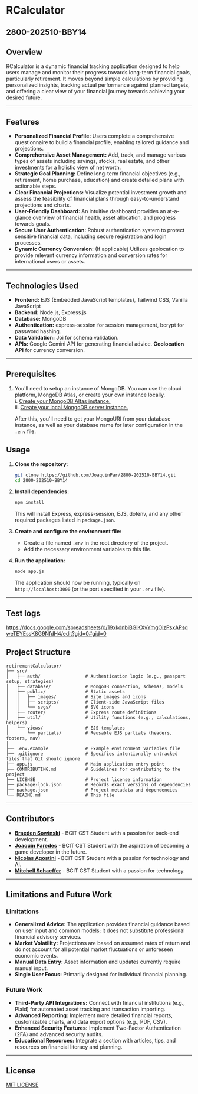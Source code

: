 # RCalculator
## 2800-202510-BBY14

## Overview

RCalculator is a dynamic financial tracking application designed to help users manage and monitor their progress towards long-term financial goals, particularly retirement. It moves beyond simple calculations by providing personalized insights, tracking actual performance against planned targets, and offering a clear view of your financial journey towards achieving your desired future.

---

## Features

- **Personalized Financial Profile:** Users complete a comprehensive questionnaire to build a financial profile, enabling tailored guidance and projections.
- **Comprehensive Asset Management:** Add, track, and manage various types of assets including savings, stocks, real estate, and other investments for a holistic view of net worth.
- **Strategic Goal Planning:** Define long-term financial objectives (e.g., retirement, home purchase, education) and create detailed plans with actionable steps.
- **Clear Financial Projections:** Visualize potential investment growth and assess the feasibility of financial plans through easy-to-understand projections and charts.
- **User-Friendly Dashboard:** An intuitive dashboard provides an at-a-glance overview of financial health, asset allocation, and progress towards goals.
- **Secure User Authentication:** Robust authentication system to protect sensitive financial data, including secure registration and login processes.
- **Dynamic Currency Conversion:** (If applicable) Utilizes geolocation to provide relevant currency information and conversion rates for international users or assets.

---

## Technologies Used

- **Frontend:** EJS (Embedded JavaScript templates), Tailwind CSS, Vanilla JavaScript
- **Backend:** Node.js, Express.js
- **Database:** MongoDB
- **Authentication:** express-session for session management, bcrypt for password hashing.
- **Data Validation:** Joi for schema validation.
- **APIs:** Google Gemini API for generating financial advice. **Geolocation API** for currency conversion.

---

## Prerequisites

1. You'll need to setup an instance of MongoDB. You can use the cloud platform, MongoDB Atlas, or create your own instance locally.  
  i.  [Create your MongoDB Altas instance.](https://www.mongodb.com/docs/manual/tutorial/getting-started/)  
  ii. [Create your local MongoDB server instance.](https://www.mongodb.com/docs/manual/administration/install-community/)  

    After this, you'll need to get your MongoURI from your database instance, as well as your database name for later configuration in the `.env` file.

## Usage

1. **Clone the repository:**
   ```bash
   git clone https://github.com/JoaquinPar/2800-202510-BBY14.git
   cd 2800-202510-BBY14
   ```

2. **Install dependencies:**
   ```bash
   npm install
   ```
   This will install Express, express-session, EJS, dotenv, and any other required packages listed in `package.json`.

3. **Create and configure the environment file:**
   - Create a file named `.env` in the root directory of the project.
   - Add the necessary environment variables to this file.

4. **Run the application:**
   ```bash
   node app.js
   ```
   The application should now be running, typically on `http://localhost:3000` (or the port specified in your `.env` file).

---
## Test logs
https://docs.google.com/spreadsheets/d/19xkdnbiBGiKXvYmgOizPsxAPsqweTEYEssK8G9NfdH4/edit?gid=0#gid=0

## Project Structure

```
retirementCalculator/
├── src/
│   ├── auth/                 # Authentication logic (e.g., passport setup, strategies)
│   ├── database/             # MongoDB connection, schemas, models
│   ├── public/               # Static assets
│   │   ├── images/           # Site images and icons
│   │   ├── scripts/          # Client-side JavaScript files
│   │   └── svgs/             # SVG icons
│   ├── router/               # Express route definitions
│   ├── util/                 # Utility functions (e.g., calculations, helpers)
│   └── views/                # EJS templates
│       └── partials/         # Reusable EJS partials (headers, footers, nav)
│
├── .env.example              # Example environment variables file
├── .gitignore                # Specifies intentionally untracked files that Git should ignore
├── app.js                    # Main application entry point
├── CONTRIBUTING.md           # Guidelines for contributing to the project
├── LICENSE                   # Project license information
├── package-lock.json         # Records exact versions of dependencies
├── package.json              # Project metadata and dependencies
└── README.md                 # This file
```

---

## Contributors
- **[Braeden Sowinski](https://github.com/SowinskiBraeden)** - BCIT CST Student with a passion for back-end development.
- **[Joaquin Paredes](https://github.com/JoaquinPar)** - BCIT CST Student with the aspiration of becoming a game developer in the future.
- **[Nicolas Agostini](https://github.com/nicoagostini)** - BCIT CST Student with a passion for technology and AI.
- **[Mitchell Schaeffer](https://github.com/knighthawk4227)** - BCIT CST Student with a passion for technology.

---

## Limitations and Future Work

### Limitations

- **Generalized Advice:** The application provides financial guidance based on user input and common models; it does not substitute professional financial advisory services.
- **Market Volatility:** Projections are based on assumed rates of return and do not account for all potential market fluctuations or unforeseen economic events.
- **Manual Data Entry:** Asset information and updates currently require manual input.
- **Single User Focus:** Primarily designed for individual financial planning.

### Future Work

- **Third-Party API Integrations:** Connect with financial institutions (e.g., Plaid) for automated asset tracking and transaction importing.
- **Advanced Reporting:** Implement more detailed financial reports, customizable charts, and data export options (e.g., PDF, CSV).
- **Enhanced Security Features:** Implement Two-Factor Authentication (2FA) and advanced security audits.
- **Educational Resources:** Integrate a section with articles, tips, and resources on financial literacy and planning.

---

## License

[MIT LICENSE](/LICENSE)
